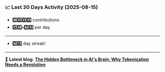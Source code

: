 <!--START_STATS-->
### 📈 Last 30 Days Activity (2025-08-15)  
- **1️⃣2️⃣5️⃣2️⃣** contributions  
- **4️⃣1️⃣•7️⃣3️⃣** per day
---
- **7️⃣6️⃣** day streak!
---
📝 **Latest blog:** [**The Hidden Bottleneck in AI's Brain: Why Tokenization Needs a Revolution**](https://andriak.com/blog/tokenization-revolution)
<!--END_STATS-->
